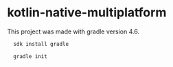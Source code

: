 # kotlin-native-multiplatform


This project was made with gradle version 4.6.

``` ruby
  sdk install gradle
```


``` ruby
  gradle init
```
